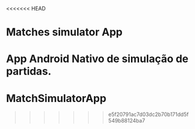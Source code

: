 <<<<<<< HEAD
# Matches simulator App
App Android Nativo de simulação de partidas.
=======
# MatchSimulatorApp
>>>>>>> e5f20791ac7d03dc2b70b171dd5f549b88124ba7

